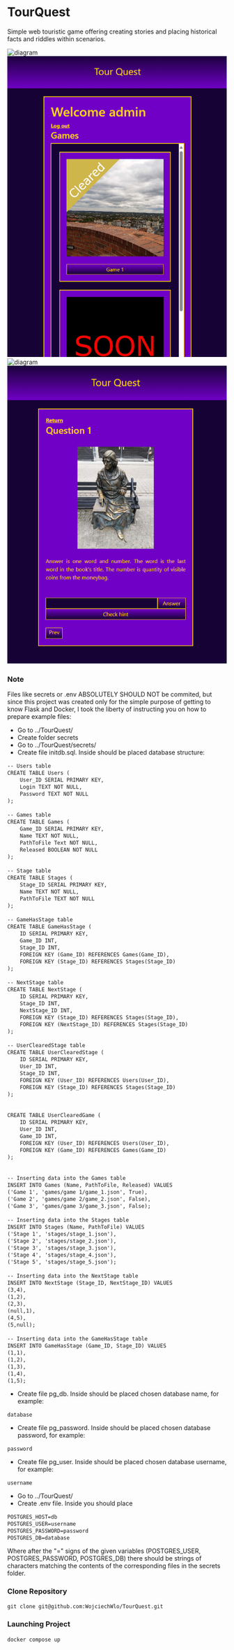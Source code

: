 # TourQuest
Simple web touristic game offering creating stories and placing historical facts and riddles within scenarios.

![diagram](GameLoginWindow.png)
![diagram](GameSelectWindow.png)
![diagram](GameStandard0.png)
![diagram](GameQuest.png)


### Note
Files like secrets or .env ABSOLUTELY SHOULD NOT be commited, but since this project was created only for the simple purpose of getting to know Flask and Docker, I took the liberty of instructing you on how to prepare example files:
* Go to ../TourQuest/
* Create folder secrets
* Go to ../TourQuest/secrets/
* Create file initdb.sql. Inside should be placed database structure:
```
-- Users table
CREATE TABLE Users (
    User_ID SERIAL PRIMARY KEY,
    Login TEXT NOT NULL,
    Password TEXT NOT NULL
);

-- Games table
CREATE TABLE Games (
    Game_ID SERIAL PRIMARY KEY,
    Name TEXT NOT NULL,
	PathToFile Text NOT NULL,
    Released BOOLEAN NOT NULL
);

-- Stage table
CREATE TABLE Stages (
    Stage_ID SERIAL PRIMARY KEY,
	Name TEXT NOT NULL,
    PathToFile TEXT NOT NULL
);

-- GameHasStage table
CREATE TABLE GameHasStage (
    ID SERIAL PRIMARY KEY,
    Game_ID INT,
    Stage_ID INT,
    FOREIGN KEY (Game_ID) REFERENCES Games(Game_ID),
    FOREIGN KEY (Stage_ID) REFERENCES Stages(Stage_ID)
);

-- NextStage table
CREATE TABLE NextStage (
    ID SERIAL PRIMARY KEY,
    Stage_ID INT,
    NextStage_ID INT,
    FOREIGN KEY (Stage_ID) REFERENCES Stages(Stage_ID),
    FOREIGN KEY (NextStage_ID) REFERENCES Stages(Stage_ID)
);

-- UserClearedStage table
CREATE TABLE UserClearedStage (
    ID SERIAL PRIMARY KEY,
    User_ID INT,
    Stage_ID INT,
    FOREIGN KEY (User_ID) REFERENCES Users(User_ID),
    FOREIGN KEY (Stage_ID) REFERENCES Stages(Stage_ID)
);


CREATE TABLE UserClearedGame (
    ID SERIAL PRIMARY KEY,
    User_ID INT,
    Game_ID INT,
    FOREIGN KEY (User_ID) REFERENCES Users(User_ID),
    FOREIGN KEY (Game_ID) REFERENCES Games(Game_ID)
);


-- Inserting data into the Games table
INSERT INTO Games (Name, PathToFile, Released) VALUES
('Game 1', 'games/game 1/game_1.json', True),
('Game 2', 'games/game 2/game_2.json', False),
('Game 3', 'games/game 3/game_3.json', False);

-- Inserting data into the Stages table
INSERT INTO Stages (Name, PathToFile) VALUES
('Stage 1', 'stages/stage_1.json'),
('Stage 2', 'stages/stage_2.json'),
('Stage 3', 'stages/stage_3.json'),
('Stage 4', 'stages/stage_4.json'),
('Stage 5', 'stages/stage_5.json');

-- Inserting data into the NextStage table
INSERT INTO NextStage (Stage_ID, NextStage_ID) VALUES
(3,4),
(1,2),
(2,3),
(null,1),
(4,5),
(5,null);

-- Inserting data into the GameHasStage table
INSERT INTO GameHasStage (Game_ID, Stage_ID) VALUES
(1,1),
(1,2),
(1,3),
(1,4),
(1,5);
```
* Create file pg_db. Inside should be placed chosen database name, for example:
```
database
```
* Create file pg_password. Inside should be placed chosen database password, for example:
```
password
```
* Create file pg_user. Inside should be placed chosen database username, for example:
```
username
```
* Go to ../TourQuest/
* Create .env file. Inside you should place
```
POSTGRES_HOST=db
POSTGRES_USER=username
POSTGRES_PASSWORD=password
POSTGRES_DB=database
```
Where after the "=" signs of the given variables (POSTGRES_USER, POSTGRES_PASSWORD, POSTGRES_DB) there should be strings of characters matching the contents of the corresponding files in the secrets folder.


### Clone Repository
```
git clone git@github.com:WojciechWlo/TourQuest.git
```

### Launching Project
```
docker compose up
```
